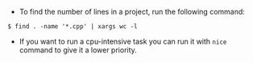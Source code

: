 * To find the number of lines in a project, run the following command:

```
$ find . -name '*.cpp' | xargs wc -l
```

* If you want to run a cpu-intensive task you can run it with `nice` command to give it a lower priority.
